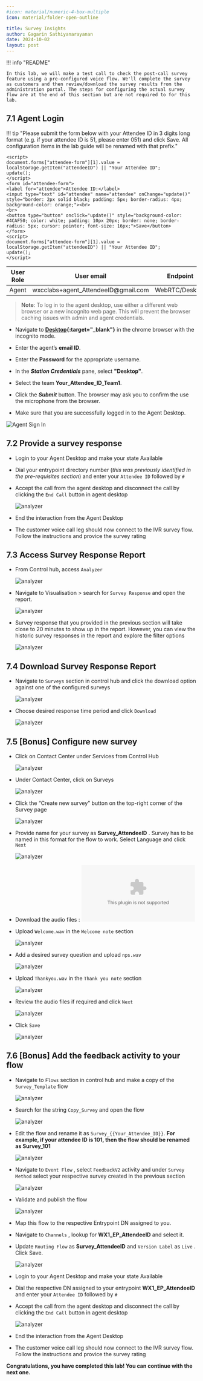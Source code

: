 ```yaml
---
#icon: material/numeric-4-box-multiple
icon: material/folder-open-outline

title: Survey Insights
author: Gagarin Sathiyanarayanan
date: 2024-10-02
layout: post
---
```


!!! info "README"

    In this lab, we will make a test call to check the post-call survey feature using a pre-configured voice flow. We'll complete the survey as customers and then review/download the survey results from the administration portal. The steps for configuring the actual survey flow are at the end of this section but are not required to for this lab.

<script>
    function update(){them = Array.from(document.querySelectorAll("input")).reduce((acc, input) => ({...acc, [input.id + "_out"] : input.value}),{});
   Object.entries(them).forEach((entry) => {
    Array.from(document.getElementsByClassName(entry[0])).forEach((element,index) => 
    {
      console.log(document.getElementsByClassName(entry[0])[index].innerHTML); 
      document.getElementsByClassName(entry[0])[index].innerHTML = entry[1];
    })})

  event.preventDefault()
   if(document.forms["attendee-form"][1].value != "Your_Attendee_ID"){
    localStorage.setItem("attendeeID",document.forms["attendee-form"][1].value)
  }  
  }
</script>

## 7.1 Agent Login



!!! tip "Please submit the form below with your Attendee ID in 3 digits long format (e.g. if your attendee ID is 51, please enter 051) and click Save. All configuration items in the lab guide will be renamed with that prefix."

    <script>
    document.forms["attendee-form"][1].value = localStorage.getItem("attendeeID") || "Your Attendee ID"; 
    update();
    </script>
    <form id="attendee-form">
    <label for="attendee">Attendee ID:</label>
    <input type="text" id="attendee" name="attendee" onChange="update()" style="border: 2px solid black; padding: 5px; border-radius: 4px; background-color: orange;"><br>
    <br>
    <button type="button" onclick="update()" style="background-color: #4CAF50; color: white; padding: 10px 20px; border: none; border-radius: 5px; cursor: pointer; font-size: 16px;">Save</button>
    </form>
    <script>
    document.forms["attendee-form"][1].value = localStorage.getItem("attendeeID") || "Your Attendee ID";
    update();
    </script>

| **User Role** | **User email**                                                   | **Endpoint**   |
| ------------- | ---------------------------------------------------------------- | -------------- |
| Agent         | wxcclabs+agent\_<w class="attendee_out">AttendeeID</w>@gmail.com | WebRTC/Desktop |

> **Note**: To log in to the agent desktop, use either a different web browser or a new incognito web page. This will prevent the browser caching issues with admin and agent credentials.
>


- Navigate to **[Desktop](https://desktop.wxcc-us1.cisco.com/){:target="\_blank"}** in the chrome browser with the incognito mode.

- Enter the agent’s **email ID**.

- Enter the **Password** for the appropriate username.

- In the **_Station Credentials_** pane, select **"Desktop"**.

- Select the team **<w class="attendee_out">Your_Attendee_ID</w>\_Team1**.

- Click the **_Submit_** button. The browser may ask you to confirm the use the microphone from the browser.

- Make sure that you are successfully logged in to the Agent Desktop.

![Agent Sign In](../assets/images/AG-2.gif)

## 7.2 Provide a survey response

- Login to your Agent Desktop and make your state Available

- Dial your entrypoint directory number (_this was previously identified in the pre-requisites section_)  and enter your `Attendee ID` followed by `#`

- Accept the call from the agent desktop and disconnect the call by clicking the `End Call` button in agent desktop

     ![analyzer](../assets/images/Analyzer/survey1.gif)


- End the interaction from the Agent Desktop
- The customer voice call leg should now connect to the IVR survey flow. Follow the instructions and provice the survey rating

## 7.3 Access Survey Response Report

- From Control hub, access `Analyzer`

     ![analyzer](../assets/images/Analyzer/survey2.png)

- Navigate to Visualisation > search for `Survey Response` and open the report. 

     ![analyzer](../assets/images/Analyzer/survey3.png)

- Survey response that you provided in the previous section will take close to 20 minutes to show up in the report. However, you can view the historic survey responses in the report and explore the filter options

     ![analyzer](../assets/images/Analyzer/survey4.png)

## 7.4 Download Survey Response Report

- Navigate to `Surveys` section in control hub and click the download option against one of the configured surveys

     ![analyzer](../assets/images/Analyzer/survey5.png)

- Choose desired response time period and click `Download`

     ![analyzer](../assets/images/Analyzer/survey6.png)

## 7.5 [Bonus] Configure new survey

- Click on Contact Center under Services from Control Hub
     
     ![analyzer](../assets/images/Analyzer/survey7.gif)

- Under Contact Center, click on Surveys
     
     ![analyzer](../assets/images/Analyzer/survey8.gif)

- Click the “Create new survey” button on the top-right corner of the Survey page

     ![analyzer](../assets/images/Analyzer/survey9.gif)

- Provide name for your survey as **Survey\_<w class="attendee_out">AttendeeID</w>** . Survey has to be named in this format for the flow to work. Select Language and click `Next`

     ![analyzer](../assets/images/Analyzer/survey10.png)

- Download the audio files : ![Click here to download](../assets/Survey_wav.zip)
  
- Upload `Welcome.wav` in the `Welcome note` section

     ![analyzer](../assets/images/Analyzer/survey11.gif)

- Add a desired survey question and upload `nps.wav` 

    ![analyzer](../assets/images/Analyzer/survey12.gif)

- Upload `Thankyou.wav` in the `Thank you note` section

    ![analyzer](../assets/images/Analyzer/survey13.gif)

- Review the audio files if required and click `Next`
    
    ![analyzer](../assets/images/Analyzer/survey14.png)

- Click `Save`
    
    ![analyzer](../assets/images/Analyzer/survey15.png)

## 7.6 [Bonus] Add the feedback activity to your flow

- Navigate to `Flows` section in control hub and make a copy of the `Survey_Template` flow 
    
    ![analyzer](../assets/images/Analyzer/survey16.png)

- Search for the string `Copy_Survey` and open the flow

    ![analyzer](../assets/images/Analyzer/survey17.png)

- Edit the flow and rename it as `Survey_{{Your_Attendee_ID}}`. **For example, if your attendee ID is 101, then the flow should be renamed as Survey_101**

    ![analyzer](../assets/images/Analyzer/survey18.gif)

- Navigate to `Event Flow` , select `FeedbackV2` activity and under `Survey Method` select your respective survey created in the previous section

    ![analyzer](../assets/images/Analyzer/survey19.gif)

- Validate and publish the flow

    ![analyzer](../assets/images/Analyzer/survey20.gif)

- Map this flow to the respective Entrypoint DN assigned to you. 

- Navigate to `Channels` , lookup for **WX1_EP\_<w class="attendee_out">AttendeeID</w>** and select it. 

- Update `Routing Flow` as **Survey\_<w class="attendee_out">AttendeeID</w>** and `Version Label` as `Live` . Click Save.

    ![analyzer](../assets/images/Analyzer/survey21.gif)

- Login to your Agent Desktop and make your state Available

- Dial the respective DN assigned to your entrypoint  **WX1_EP\_<w class="attendee_out">AttendeeID</w>**  and enter your `Attendee ID` followed by `#`

- Accept the call from the agent desktop and disconnect the call by clicking the `End Call` button in agent desktop

     ![analyzer](../assets/images/Analyzer/survey1.gif)


- End the interaction from the Agent Desktop
- The customer voice call leg should now connect to the IVR survey flow. Follow the instructions and provice the survey rating

**Congratulations, you have completed this lab! You can continue with the next one.**
